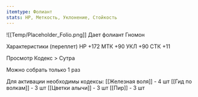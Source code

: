 ```yaml
---
itemtype: Фолиант
stats: НР, Меткость, Уклонение, Стойкость 
---
```

![[Temp/Placeholder_Folio.png]]
Дает фолиант Гномон

Характеристики (переплет)
НР +172
МТК +90
УКЛ +90
СТК +11

Просмотр Кодекс > Сутра

Можно собрать только 1 раз

Для активации необходимы кодексы: 
[[Железная воля]]  - 4 шт
[[Гид по волкам]]  - 3 шт
[[Цветки алычи]]  - 3 шт
[[Пир]]  - 3 шт


